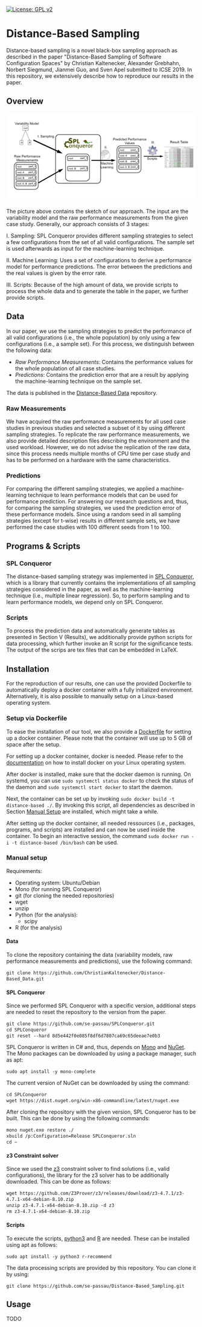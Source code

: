 [![License: GPL v2](https://img.shields.io/badge/License-GPL%20v2-blue.svg)](https://www.gnu.org/licenses/old-licenses/gpl-2.0.en.html)

# Distance-Based Sampling

Distance-based sampling is a novel black-box sampling approach as described in the paper "Distance-Based Sampling of Software Configuration Spaces" by Christian Kaltenecker, Alexander Grebhahn, Norbert Siegmund, Jianmei Guo, and Sven Apel submitted to ICSE 2019.
In this repository, we extensively describe how to reproduce our results in the paper. 

## Overview

![Sketch](https://github.com/ChristianKaltenecker/Distance-Based_Data/raw/master/Sketch.png)

The picture above contains the sketch of our approach.
The input are the variability model and the raw performance measurements from the given case study.
Generally, our approach consists of 3 stages:

I. Sampling: SPL Conqueror provides different sampling strategies to select a few configurations from the set of all valid configurations.
The sample set is used afterwards as input for the machine-learning technique.

II. Machine Learning: Uses a set of configurations to derive a performance model for performance predictions.
The error between the predictions and the real values is given by the error rate.

III. Scripts: Because of the high amount of data, we provide scripts to process the whole data and to generate the table in the paper, we further provide scripts.

## Data 

In our paper, we use the sampling strategies to predict the performance of all valid configurations (i.e., the whole population) by only using a few configurations (i.e., a sample set).
For this process, we distinguish between the following data:
* <i>Raw Performance Measurements</i>: Contains the performance values for the whole population of all case studies.
* <i>Predictions</i>: Contains the prediction error that are a result by applying the machine-learning technique on the sample set.

The data is published in the [Distance-Based Data](https://github.com/se-passau/Distance-Based_Data) repository.

### Raw Measurements

We have acquired the raw performance measurements for all used case studies in previous studies and selected a subset of it by using different sampling strategies.
To replicate the raw performance measurements, we also provide detailed description files describing the environment and the used workload.
However, we do not advise the replication of the raw data, since this process needs multiple months of CPU time per case study and has to be performed on a hardware with the same characteristics.

### Predictions

For comparing the different sampling strategies, we applied a machine-learning technique to learn performance models that can be used for performance prediction.
For answering our research questions and, thus, for comparing the sampling strategies, we used the prediction error of these performance models.
Since using a random seed in all sampling strategies (except for t-wise) results in different sample sets, we have performed the case studies with 100 different seeds from 1 to 100.

## Programs & Scripts

### SPL Conqueror
The distance-based sampling strategy was implemented in [SPL Conqueror](https://github.com/se-passau/SPLConqueror), which is a library that currently contains the implementations of all sampling strategies considered in the paper, as well as the machine-learning technique (i.e., multiple linear regression).
So, to perform sampling and to learn performance models, we depend only on SPL Conqueror.

### Scripts

To process the prediction data and automatically generate tables as presented in Section V (Results), we additionally provide python scripts for data processing, which further invoke an R script for the significance tests.
The output of the scrips are tex files that can be embedded in LaTeX.

## Installation
<!-- TODO: Put the following text also in INSTALL -->
For the reproduction of our results, one can use the provided Dockerfile to automatically deploy a docker container with a fully initialized environment.
Alternatively, it is also possible to manually setup on a Linux-based operating system.

### Setup via Dockerfile

To ease the installation of our tool, we also provide a [Dockerfile](./Dockerfile) for setting up a docker container.
Please note that the container will use up to 5 GB of space after the setup.

For setting up a docker container, docker is needed. 
Please refer to the [documentation](https://docs.docker.com/install/linux/docker-ce/ubuntu/) on how to install docker on your Linux operating system.

After docker is installed, make sure that the docker daemon is running. On systemd, you can use ```sudo systemctl status docker``` to check the status of the daemon and ```sudo systemctl start docker``` to start the daemon.

Next, the container can be set up by invoking ```sudo docker build -t distance-based ./```.
By invoking this script, all dependencies as described in Section [Manual Setup](#manual-setup) are installed, which might take a while.

After setting up the docker container, all needed ressources (i.e., packages, programs, and scripts) are installed and can now be used inside the container.
To begin an interactive session, the command ```sudo docker run -i -t distance-based /bin/bash``` can be used.


### Manual setup

Requirements:
  * Operating system: Ubuntu/Debian
  * Mono (for running SPL Conqueror)
  * git (for cloning the needed repositories)
  * wget
  * unzip
  * Python (for the analysis):
    * scipy
  * R (for the analysis)

#### Data

To clone the repository containing the data (variability models, raw performance measurements and predictions), use the following command:

```
git clone https://github.com/ChristianKaltenecker/Distance-Based_Data.git
```

#### SPL Conqueror

Since we performed SPL Conqueror with a specific version, additional steps are needed to reset the repository to the version from the paper.
```
git clone https://github.com/se-passau/SPLConqueror.git
cd SPLConqueror
git reset --hard 8d5e442f0e085f8df6d7807ca69c65deeae7e0b3
```

SPL Conqueror is written in C# and, thus, depends on [Mono](https://www.mono-project.com/) and [NuGet](https://www.nuget.org/).
The Mono packages can be downloaded by using a package manager, such as apt:
```
sudo apt install -y mono-complete
```
The current version of NuGet can be downloaded by using the command:
```
cd SPLConqueror
wget https://dist.nuget.org/win-x86-commandline/latest/nuget.exe 
``` 

After cloning the repository with the given version, SPL Conqueror has to be built. This can be done by using the following commands:
```
mono nuget.exe restore ./
xbuild /p:Configuration=Release SPLConqueror.sln
cd ~
```

#### z3 Constraint solver

Since we used the [z3](https://github.com/Z3Prover/z3) constraint solver to find solutions (i.e., valid configurations), the library for the z3 solver has to be additionally downloaded.
This can be done as follows:
```
wget https://github.com/Z3Prover/z3/releases/download/z3-4.7.1/z3-4.7.1-x64-debian-8.10.zip
unzip z3-4.7.1-x64-debian-8.10.zip -d z3
rm z3-4.7.1-x64-debian-8.10.zip
```

#### Scripts

To execute the scripts, [python3](https://www.python.org/download/releases/3.0/) and [R](https://www.r-project.org/) are needed.
These can be installed using apt as follows:
```
sudo apt install -y python3 r-recommend
```



<!-- Python and R packages? -->

The data processing scripts are provided by this repository. You can clone it by using:
```
git clone https://github.com/se-passau/Distance-Based_Sampling.git
```

## Usage

<!-- 
Show it by using a case study as example (e.g., x264)
Which scripts are available?
How to configure the script?
How to execute specific runs of given sampling strategies and use cases?
 -->
TODO